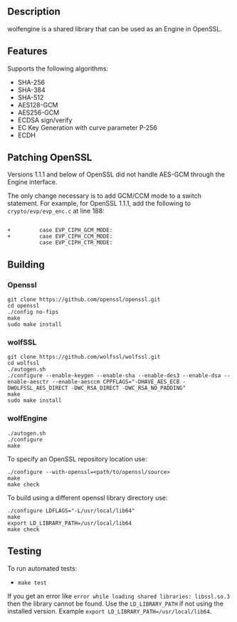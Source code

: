 
## Description

wolfengine is a shared library that can be used as an Engine in OpenSSL.

## Features

Supports the following algorithms:

* SHA-256
* SHA-384
* SHA-512
* AES128-GCM
* AES256-GCM
* ECDSA sign/verify
* EC Key Generation with curve parameter P-256
* ECDH

## Patching OpenSSL

Versions 1.1.1 and below of OpenSSL did not handle AES-GCM through the Engine 
interface.

The only change necessary is to add GCM/CCM mode to a switch statement.
For example, for OpenSSL 1.1.1, add the following to `crypto/evp/evp_enc.c` at
line 188:

```

+         case EVP_CIPH_GCM_MODE:
+         case EVP_CIPH_CCM_MODE:
          case EVP_CIPH_CTR_MODE:
```

## Building

### Openssl

```
git clone https://github.com/openssl/openssl.git
cd openssl
./config no-fips
make
sudo make install
```

### wolfSSL

```
git clone https://github.com/wolfssl/wolfssl.git
cd wolfssl
./autogen.sh
./configure --enable-keygen --enable-sha --enable-des3 --enable-dsa --enable-aesctr --enable-aesccm CPPFLAGS="-DHAVE_AES_ECB -DWOLFSSL_AES_DIRECT -DWC_RSA_DIRECT -DWC_RSA_NO_PADDING"
make
sudo make install
```

### wolfEngine

```
./autogen.sh
./configure
make
```

To specify an OpenSSL repository location use:

```
./configure --with-openssl=<path/to/openssl/source>
make
make check
```

To build using a different openssl library directory use:

```
./configure LDFLAGS="-L/usr/local/lib64"
make
export LD_LIBRARY_PATH=/usr/local/lib64
make check
```

## Testing

To run automated tests:

* `make test`

If you get an error like `error while loading shared libraries: libssl.so.3` then the library cannot be found. Use the `LD_LIBRARY_PATH` if not using the installed version. Example `export LD_LIBRARY_PATH=/usr/local/lib64`.
